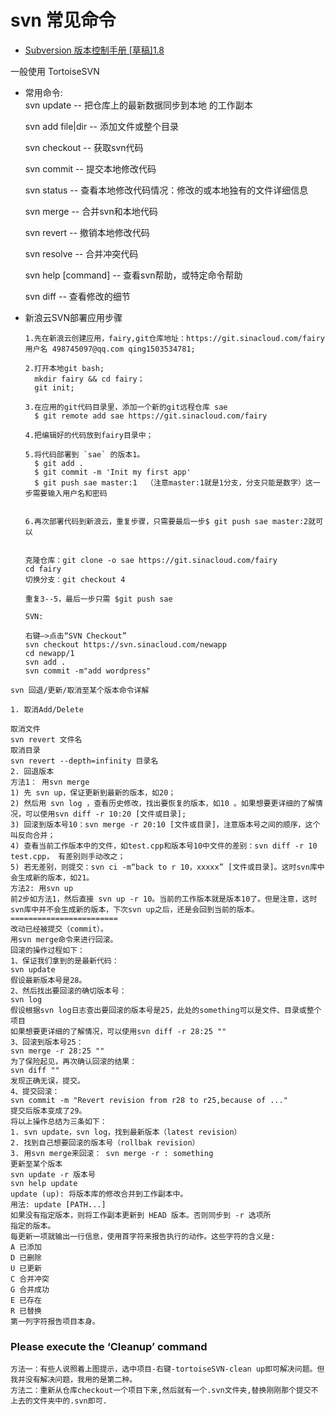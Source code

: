 # svn 常见命令


* [Subversion 版本控制手册 [草稿]1.8](http://svnbook.red-bean.com/nightly/zh/svn-book.html#svn.tour.cycle.resolve.diff)

一般使用 TortoiseSVN

* 常用命令:  
  svn update  -- 把仓库上的最新数据同步到本地 的工作副本

  svn add file|dir -- 添加文件或整个目录

  svn checkout -- 获取svn代码

  svn commit  -- 提交本地修改代码

  svn status    -- 查看本地修改代码情况：修改的或本地独有的文件详细信息

  svn merge   -- 合并svn和本地代码

  svn revert   -- 撤销本地修改代码

  svn resolve -- 合并冲突代码

  svn help [command] -- 查看svn帮助，或特定命令帮助
  
  svn diff -- 查看修改的细节
  
  
* 新浪云SVN部署应用步骤
  ```
  1.先在新浪云创建应用，fairy,git仓库地址：https://git.sinacloud.com/fairy   用户名 498745097@qq.com qing1503534781;

  2.打开本地git bash;
	mkdir fairy && cd fairy；
	git init;

  3.在应用的git代码目录里，添加一个新的git远程仓库 sae
	$ git remote add sae https://git.sinacloud.com/fairy

  4.把编辑好的代码放到fairy目录中；

  5.将代码部署到 `sae` 的版本1。
	$ git add .
	$ git commit -m 'Init my first app'
	$ git push sae master:1  （注意master:1就是1分支，分支只能是数字）这一步需要输入用户名和密码


  6.再次部署代码到新浪云，重复步骤，只需要最后一步$ git push sae master:2就可以


  克隆仓库：git clone -o sae https://git.sinacloud.com/fairy
  cd fairy
  切换分支：git checkout 4

  重复3--5，最后一步只需 $git push sae
  
  SVN:
  
  右键–>点击“SVN Checkout”
  svn checkout https://svn.sinacloud.com/newapp
  cd newapp/1
  svn add .
  svn commit -m"add wordpress"
  ```

```
svn 回退/更新/取消至某个版本命令详解

1. 取消Add/Delete

取消文件
svn revert 文件名
取消目录
svn revert --depth=infinity 目录名
2. 回退版本
方法1： 用svn merge
1) 先 svn up，保证更新到最新的版本，如20；
2) 然后用 svn log ，查看历史修改，找出要恢复的版本，如10 。如果想要更详细的了解情况，可以使用svn diff -r 10:20 [文件或目录];
3) 回滚到版本号10：svn merge -r 20:10 [文件或目录]，注意版本号之间的顺序，这个叫反向合并；
4) 查看当前工作版本中的文件，如test.cpp和版本号10中文件的差别：svn diff -r 10 test.cpp， 有差别则手动改之；
5) 若无差别，则提交：svn ci -m“back to r 10，xxxxx” [文件或目录]。这时svn库中会生成新的版本，如21。
方法2: 用svn up
前2步如方法1，然后直接 svn up -r 10。当前的工作版本就是版本10了。但是注意，这时svn库中并不会生成新的版本，下次svn up之后，还是会回到当前的版本。
========================
改动已经被提交（commit）。
用svn merge命令来进行回滚。
回滚的操作过程如下：
1、保证我们拿到的是最新代码：
svn update
假设最新版本号是28。
2、然后找出要回滚的确切版本号：
svn log
假设根据svn log日志查出要回滚的版本号是25，此处的something可以是文件、目录或整个项目
如果想要更详细的了解情况，可以使用svn diff -r 28:25 ""
3、回滚到版本号25：
svn merge -r 28:25 ""
为了保险起见，再次确认回滚的结果：
svn diff ""
发现正确无误，提交。
4、提交回滚：
svn commit -m "Revert revision from r28 to r25,because of ..."
提交后版本变成了29。
将以上操作总结为三条如下：
1. svn update，svn log，找到最新版本（latest revision）
2. 找到自己想要回滚的版本号（rollbak revision）
3. 用svn merge来回滚： svn merge -r : something
更新至某个版本
svn update -r 版本号
svn help update
update (up): 将版本库的修改合并到工作副本中。
用法: update [PATH...]
如果没有指定版本，则将工作副本更新到 HEAD 版本。否则同步到 -r 选项所
指定的版本。
每更新一项就输出一行信息，使用首字符来报告执行的动作。这些字符的含义是:
A 已添加
D 已删除
U 已更新
C 合并冲突
G 合并成功
E 已存在
R 已替换
第一列字符报告项目本身。
```



### Please execute the ‘Cleanup’ command 

```
方法一：有些人说照着上图提示，选中项目-右键-tortoiseSVN-clean up即可解决问题。但我并没有解决问题，我用的是第二种。 
方法二：重新从仓库checkout一个项目下来,然后就有一个.svn文件夹,替换刚刚那个提交不上去的文件夹中的.svn即可.
```
